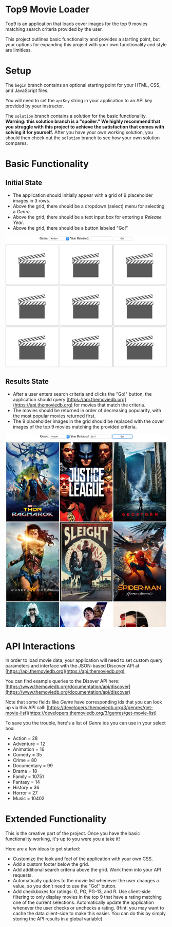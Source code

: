 # Top9 Movie Loader

Top9 is an application that loads cover images for the top 9 movies matching search criteria provided by the user. 

This project outlines basic functionality and provides a starting point, but your options for expanding this project with your own functionality and style are limitless.

# Setup

The `begin` branch contains an optional starting point for your HTML, CSS, and JavaScript files.

You will need to set the `apiKey` string in your application to an API key provided by your instructor.

The `solution` branch contains a solution for the basic functionality. **Warning: this solution branch is a "spoiler." We highly recommend that you struggle with this project to achieve the satisfaction that comes with solving it for yourself.** After you have your own working solution, you should then check out the `solution` branch to see how your own solution compares.


# Basic Functionality

## Initial State

* The application should initially appear with a grid of 9 placeholder images in 3 rows.
* Above the grid, there should be a dropdown (select) menu for selecting a *Genre*.
* Above the grid, there should be a text input box for entering a *Release Year*.
* Above the grid, there should be a button labeled "Go!"

![initial state](https://github.com/firststepcoding/top9/blob/begin/img/initial-view.jpg?raw=true)

## Results State

* After a user enters search criteria and clicks the "Go!" button, the application should query [https://api.themoviedb.org](https://api.themoviedb.org) for movies that match the criteria.
* The movies should be returned in order of decreasing popularity, with the most popular movies returned first.
* The 9 placeholder images in the grid should be replaced with the cover images of the top 9 movies matching the provided criteria.

![initial state](https://github.com/firststepcoding/top9/blob/begin/img/after.jpg?raw=true)

# API Interactions

In order to load movie data, your application will need to set custom query parameters and interface with the JSON-based Discover API at [https://api.themoviedb.org](https://api.themoviedb.org) 

You can find example queries to the Disover API here: [https://www.themoviedb.org/documentation/api/discover](https://www.themoviedb.org/documentation/api/discover) 

Note that some fields like *Genre* have corresponding ids that you can look up via this API call: [https://developers.themoviedb.org/3/genres/get-movie-list](https://developers.themoviedb.org/3/genres/get-movie-list) 

To save you the trouble, here's a list of *Genre* ids you can use in your select box:

* Action = 28
* Adventure = 12
* Animation = 16
* Comedy = 35
* Crime = 80
* Documentary = 99
* Drama = 18
* Family = 10751
* Fantasy = 14
* History = 36
* Horror = 27
* Music = 10402

# Extended Functionality

This is the creative part of the project. Once you have the basic functionality working, it's up to you were you a take it! 

Here are a few ideas to get started:

* Customize the look and feel of the application with your own CSS.
* Add a custom footer below the grid.
* Add additional search criteria above the grid. Work them into your API requests.
* Automatically updates to the movie list whenever the user changes a value, so you don't need to use the "Go!" button.
* Add checkboxes for ratings: G, PG, PG-13, and R. Use client-side filtering to only display movies in the top 9 that have a rating matching one of the current selections. Automatically update the application whenever the user checks or unchecks a rating. (Hint: you may want to cache the data client-side to make this easier. You can do this by simply storing the API results in a global variable)